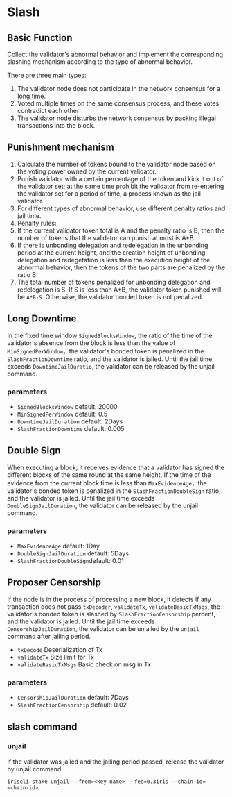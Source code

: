 # Slash

## Basic Function

Collect the validator's abnormal behavior and implement the corresponding slashing mechanism according to the type of abnormal behavior.

There are three main types:

1. The validator node does not participate in the network consensus for a long time.
2. Voted multiple times on the same consensus process, and these votes contradict each other
3. The validator node disturbs the network consensus by packing illegal transactions into the block.

## Punishment mechanism

1. Calculate the number of tokens bound to the validator node based on the voting power owned by the current validator.
2. Punish validator  with a certain percentage of the token and kick it out of the validator set; at the same time prohibit the validator from re-entering the validator set for a period of time, a process known as the jail validator.
3. For different types of abnormal behavior, use different penalty ratios and jail time.
4. Penalty rules:
1. If the current validator token total is A and the penalty ratio is B, then the number of tokens that the validator can punish at most is A*B.
2. If there is unbonding delegation and redelegation in the unbonding period at the current height, and the creation height of unbonding delegation and redegetation is less than the execution height of the abnormal behavior, then the tokens of the two parts are penalized by  the ratio B.
3. The total number of tokens penalized for unbonding delegation and redelegation is S. If S is less than A*B, the validator token punished will be `A*B-S`. Otherwise, the validator bonded token is not penalized.

## Long Downtime

In the fixed time window `SignedBlocksWindow`, the ratio of the time of the validator's absence from the block is less than the value of `MinSignedPerWindow`，the validator's bonded token is penalized in the `SlashFractionDowntime` ratio, and the validator is jailed. Until the jail time exceeds `DowntimeJailDuratio`, the validator can be released by the unjail command.

### parameters

* `SignedBlocksWindow` default: 20000
* `MinSignedPerWindow` default: 0.5
* `DowntimeJailDuration` default: 2Days
* `SlashFractionDowntime` default: 0.005

## Double Sign

When executing a block, it receives evidence that a validator has signed the different blocks of the same round at the same height. If the time of the evidence from the current block time is less than `MaxEvidenceAge`，the validator's bonded token is penalized in the `SlashFractionDoubleSign` ratio, and the validator is jailed. Until the jail time exceeds `DoubleSignJailDuration`, the validator can be released by the unjail command.

### parameters

* `MaxEvidenceAge` default: 1Day
* `DoubleSignJailDuration` default: 5Days
* `SlashFractionDoubleSign`default: 0.01

## Proposer Censorship

If the node is in the process of processing a new block, it detects if any transaction does not pass `txDecoder`, `validateTx`, `validateBasicTxMsgs`, the validator's bonded token is slashed by `SlashFractionCensorship` percent, and the validator is jailed. Until the jail time exceeds `CensorshipJailDuration`, 
the validator can be unjailed by the `unjail` command after jailing period.

* `txDecode` Deserialization of Tx
* `validateTx` Size limit for Tx
* `validateBasicTxMsgs` Basic check on msg in Tx

### parameters

* `CensorshipJailDuration` default: 7Days
* `SlashFractionCensorship` default: 0.02

## slash command

### unjail

If the validator was jailed and the jailing period passed, release the validator by unjail command.

```
iriscli stake unjail --from=<key name> --fee=0.3iris --chain-id=<chain-id>
```
